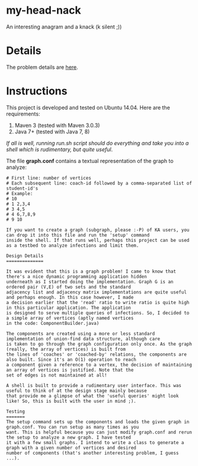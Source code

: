 my-head-nack
============

An interesting anagram and a knack (k silent ;))

Details
=======
The problem details are [here](https://docs.google.com/a/jymob.com/document/d/1NiKv-MjULOFyyc8f5w8R_EqvuPJ10wJVJgZhtTK9VKc/edit#).

Instructions
============

This project is developed and tested on Ubuntu 14.04. Here are the requirements:

1. Maven 3 (tested with Maven 3.0.3)
2. Java 7+ (tested with Java 7, 8)

_If all is well, running run.sh script should do everything and take you into a shell which is rudimentary, but quite
useful_. 

The file __graph.conf__ contains a textual representation of the graph to analyze:

``` text
# First line: number of vertices
# Each subsequent line: coach-id followed by a comma-separated list of student-id's
# Example:
# 10
# 1 2,3,4
# 3 4,5
# 4 6,7,8,9
# 9 10

If you want to create a graph (subgraph, please :-P) of KA users, you can drop it into this file and run the 'setup' command
inside the shell. If that runs well, perhaps this project can be used as a testbed to analyze infections and limit them.

Design Details
==============

It was evident that this is a graph problem! I came to know that there's a nice dynamic programming application hidden
underneath as I started doing the implementation. Graph G is an ordered pair (V,E) of two sets and the standard
adjacency list and adjacency matrix implementations are quite useful and perhaps enough. In this case however, I made
a decision earlier that the 'read' ratio to write ratio is quite high in this particular application. The application
is designed to serve multiple queries of infections. So, I decided to a simple array of vertices (aptly named vertices
in the code: ComponentBuilder.java)

The components are created using a more or less standard implementation of union-find data structure, although care
is taken to go through the graph configuration only once. As the graph (really, the array of vertices) is built from
the lines of 'coaches' or 'coached-by' relations, the components are also built. Since it's an O(1) operation to reach
a component given a reference to a vertex, the decision of maintaining an array of vertices is justified. Note that the
set of edges is not maintained at all!

A shell is built to provide a rudimentary user interface. This was useful to think of at the design stage mainly because
that provide me a glimpse of what the 'useful queries' might look like! So, this is built with the user in mind ;).

Testing
=======
The setup command sets up the components and loads the given graph in graph.conf. You can run setup as many times as you
want. This is helpful because you can just modify graph.conf and rerun the setup to analyze a new graph. I have tested
it with a few small graphs. I intend to write a class to generate a graph with a given number of vertices and desired
number of components (that's another interesting problem, I guess ...).

 
